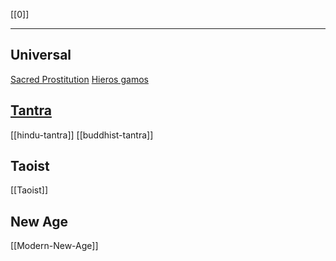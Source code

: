 [[0]]
***

## Universal
[Sacred Prostitution](https://en.wikipedia.org/wiki/Sacred_prostitution)
[Hieros gamos](https://en.wikipedia.org/wiki/Hieros_gamos)

## [Tantra](tantra.md)
[[hindu-tantra]]
[[buddhist-tantra]]

## Taoist
[[Taoist]]
## New Age
[[Modern-New-Age]]